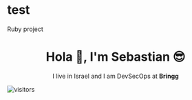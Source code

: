 # test
Ruby project

<h1 align='center'> Hola 👋, I'm Sebastian 😎 </h1>

<p align='center'>
  I live in Israel and I am DevSecOps at <b>Bringg</b> 
</p>

![visitors](https://visitor-badge.glitch.me/badge?page_id=ssejzer)
